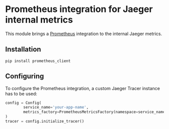# Prometheus integration for Jaeger internal metrics

This module brings a [Prometheus](https://github.com/prometheus/client_python) integration to the internal Jaeger metrics.

## Installation

```
pip install prometheus_client
```

## Configuring

To configure the Prometheus integration, a custom Jaeger Tracer instance has to be used:

```python
config = Config(
        service_name='your-app-name',
        metrics_factory=PrometheusMetricsFactory(namespace=service_name)
)
tracer = config.initialize_tracer()
```

